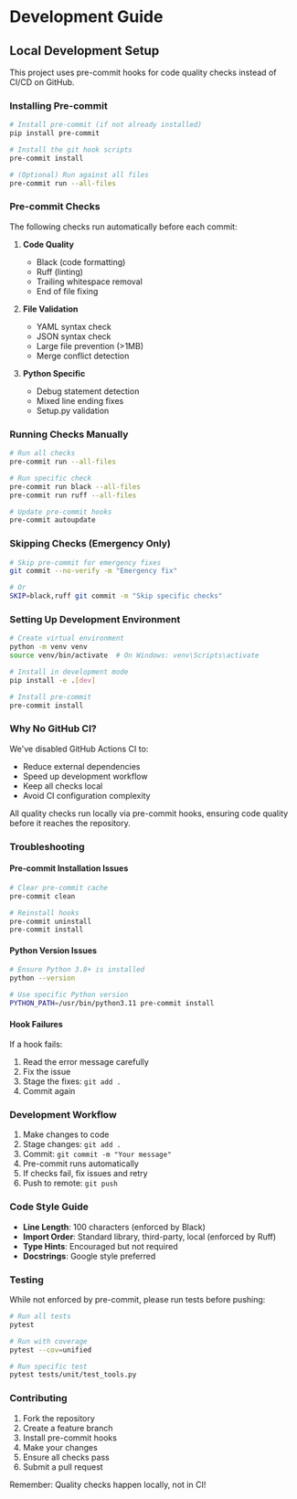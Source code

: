 # Development Guide

## Local Development Setup

This project uses pre-commit hooks for code quality checks instead of CI/CD on GitHub.

### Installing Pre-commit

```bash
# Install pre-commit (if not already installed)
pip install pre-commit

# Install the git hook scripts
pre-commit install

# (Optional) Run against all files
pre-commit run --all-files
```

### Pre-commit Checks

The following checks run automatically before each commit:

1. **Code Quality**
   - Black (code formatting)
   - Ruff (linting)
   - Trailing whitespace removal
   - End of file fixing

2. **File Validation**
   - YAML syntax check
   - JSON syntax check
   - Large file prevention (>1MB)
   - Merge conflict detection

3. **Python Specific**
   - Debug statement detection
   - Mixed line ending fixes
   - Setup.py validation

### Running Checks Manually

```bash
# Run all checks
pre-commit run --all-files

# Run specific check
pre-commit run black --all-files
pre-commit run ruff --all-files

# Update pre-commit hooks
pre-commit autoupdate
```

### Skipping Checks (Emergency Only)

```bash
# Skip pre-commit for emergency fixes
git commit --no-verify -m "Emergency fix"

# Or
SKIP=black,ruff git commit -m "Skip specific checks"
```

### Setting Up Development Environment

```bash
# Create virtual environment
python -m venv venv
source venv/bin/activate  # On Windows: venv\Scripts\activate

# Install in development mode
pip install -e .[dev]

# Install pre-commit
pre-commit install
```

### Why No GitHub CI?

We've disabled GitHub Actions CI to:
- Reduce external dependencies
- Speed up development workflow
- Keep all checks local
- Avoid CI configuration complexity

All quality checks run locally via pre-commit hooks, ensuring code quality before it reaches the repository.

### Troubleshooting

#### Pre-commit Installation Issues

```bash
# Clear pre-commit cache
pre-commit clean

# Reinstall hooks
pre-commit uninstall
pre-commit install
```

#### Python Version Issues

```bash
# Ensure Python 3.8+ is installed
python --version

# Use specific Python version
PYTHON_PATH=/usr/bin/python3.11 pre-commit install
```

#### Hook Failures

If a hook fails:
1. Read the error message carefully
2. Fix the issue
3. Stage the fixes: `git add .`
4. Commit again

### Development Workflow

1. Make changes to code
2. Stage changes: `git add .`
3. Commit: `git commit -m "Your message"`
4. Pre-commit runs automatically
5. If checks fail, fix issues and retry
6. Push to remote: `git push`

### Code Style Guide

- **Line Length**: 100 characters (enforced by Black)
- **Import Order**: Standard library, third-party, local (enforced by Ruff)
- **Type Hints**: Encouraged but not required
- **Docstrings**: Google style preferred

### Testing

While not enforced by pre-commit, please run tests before pushing:

```bash
# Run all tests
pytest

# Run with coverage
pytest --cov=unified

# Run specific test
pytest tests/unit/test_tools.py
```

### Contributing

1. Fork the repository
2. Create a feature branch
3. Install pre-commit hooks
4. Make your changes
5. Ensure all checks pass
6. Submit a pull request

Remember: Quality checks happen locally, not in CI!